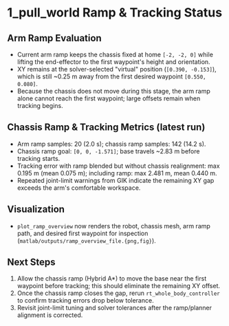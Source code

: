 # 1_pull_world Ramp & Tracking Status

## Arm Ramp Evaluation
- Current arm ramp keeps the chassis fixed at home `[-2, -2, 0]` while lifting the end-effector to the first waypoint's height and orientation.
- XY remains at the solver-selected "virtual" position (`[0.390, -0.153]`), which is still ~0.25 m away from the first desired waypoint `[0.550, 0.080]`.
- Because the chassis does not move during this stage, the arm ramp alone cannot reach the first waypoint; large offsets remain when tracking begins.

## Chassis Ramp & Tracking Metrics (latest run)
- Arm ramp samples: 20 (2.0 s); chassis ramp samples: 142 (14.2 s).
- Chassis ramp goal: `[0, 0, -1.571]`; base travels ~2.83 m before tracking starts.
- Tracking error with ramp blended but without chassis realignment: max 0.195 m (mean 0.075 m); including ramp: max 2.481 m, mean 0.440 m.
- Repeated joint-limit warnings from GIK indicate the remaining XY gap exceeds the arm's comfortable workspace.

## Visualization
- `plot_ramp_overview` now renders the robot, chassis mesh, arm ramp path, and desired first waypoint for inspection (`matlab/outputs/ramp_overview_file.{png,fig}`).

## Next Steps
1. Allow the chassis ramp (Hybrid A*) to move the base near the first waypoint before tracking; this should eliminate the remaining XY offset.
2. Once the chassis ramp closes the gap, rerun `rt_whole_body_controller` to confirm tracking errors drop below tolerance.
3. Revisit joint-limit tuning and solver tolerances after the ramp/planner alignment is corrected.
